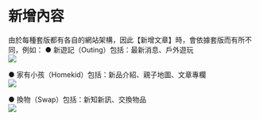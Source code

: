 # 新增內容
由於每種套版都有各自的網站架構，因此【新增文章】時，會依據套版而有所不同，例如：
● 新遊記（Outing）包括：最新消息、戶外遊玩  
![](/_image/content/GCGUCXt.png)

● 家有小孩（Homekid）包括：新品介紹、親子地圖、文章專欄  
![](/_image/content/OvSVJ0D.png)

● 換物（Swap）包括：新知新訊、交換物品  
![](/_image/content/Wf9MeNl.png)
